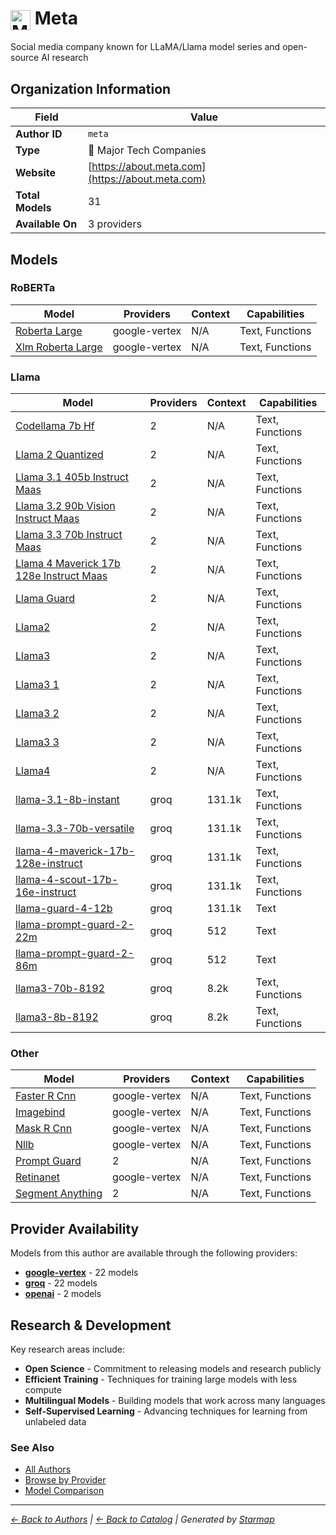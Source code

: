 # <img src="https://raw.githubusercontent.com/agentstation/starmap/master/internal/embedded/logos/meta.svg" alt="Meta" width="32" height="32" style="vertical-align: middle;"> Meta
  
  
  
Social media company known for LLaMA/Llama model series and open-source AI research
  
  
## Organization Information
  
| Field | Value |
|---------|---------|
| **Author ID** | `meta` |
| **Type** | 🏢 Major Tech Companies |
| **Website** | [https://about.meta.com](https://about.meta.com) |
| **Total Models** | 31 |
| **Available On** | 3 providers |

  
## Models
  
### RoBERTa
  
| Model | Providers | Context | Capabilities |
|---------|---------|---------|---------|
| [Roberta Large](./models/roberta-large-at-roberta-large.md) | google-vertex | N/A | Text, Functions |
| [Xlm Roberta Large](./models/xlm-roberta-large-at-xlm-roberta-large.md) | google-vertex | N/A | Text, Functions |

  
### Llama
  
| Model | Providers | Context | Capabilities |
|---------|---------|---------|---------|
| [Codellama 7b Hf](./models/codellama-7b-hf-at-codellama-7b-hf.md) | 2 | N/A | Text, Functions |
| [Llama 2 Quantized](./models/llama-2-quantized-at-llama-2-7b-chat-gptq.md) | 2 | N/A | Text, Functions |
| [Llama 3.1 405b Instruct Maas](./models/llama-3.1-405b-instruct-maas-at-001.md) | 2 | N/A | Text, Functions |
| [Llama 3.2 90b Vision Instruct Maas](./models/llama-3.2-90b-vision-instruct-maas-at-001.md) | 2 | N/A | Text, Functions |
| [Llama 3.3 70b Instruct Maas](./models/llama-3.3-70b-instruct-maas-at-001.md) | 2 | N/A | Text, Functions |
| [Llama 4 Maverick 17b 128e Instruct Maas](./models/llama-4-maverick-17b-128e-instruct-maas-at-001.md) | 2 | N/A | Text, Functions |
| [Llama Guard](./models/llama-guard-at-llama-guard-4-12b.md) | 2 | N/A | Text, Functions |
| [Llama2](./models/llama2-at-llama-2-7b.md) | 2 | N/A | Text, Functions |
| [Llama3](./models/llama3-at-meta-llama-3-8b.md) | 2 | N/A | Text, Functions |
| [Llama3 1](./models/llama3_1-at-llama-3.1-8b-instruct.md) | 2 | N/A | Text, Functions |
| [Llama3 2](./models/llama3-2-at-llama-3.2-90b-vision.md) | 2 | N/A | Text, Functions |
| [Llama3 3](./models/llama3-3-at-llama-3.3-70b-instruct.md) | 2 | N/A | Text, Functions |
| [Llama4](./models/llama4-at-llama-4-maverick-17b-128e-instruct.md) | 2 | N/A | Text, Functions |
| [llama-3.1-8b-instant](./models/llama-3.1-8b-instant.md) | groq | 131.1k | Text, Functions |
| [llama-3.3-70b-versatile](./models/llama-3.3-70b-versatile.md) | groq | 131.1k | Text, Functions |
| [llama-4-maverick-17b-128e-instruct](./models/meta-llama-llama-4-maverick-17b-128e-instruct.md) | groq | 131.1k | Text, Functions |
| [llama-4-scout-17b-16e-instruct](./models/meta-llama-llama-4-scout-17b-16e-instruct.md) | groq | 131.1k | Text, Functions |
| [llama-guard-4-12b](./models/meta-llama-llama-guard-4-12b.md) | groq | 131.1k | Text |
| [llama-prompt-guard-2-22m](./models/meta-llama-llama-prompt-guard-2-22m.md) | groq | 512 | Text |
| [llama-prompt-guard-2-86m](./models/meta-llama-llama-prompt-guard-2-86m.md) | groq | 512 | Text |
| [llama3-70b-8192](./models/llama3-70b-8192.md) | groq | 8.2k | Text, Functions |
| [llama3-8b-8192](./models/llama3-8b-8192.md) | groq | 8.2k | Text, Functions |

  
### Other
  
| Model | Providers | Context | Capabilities |
|---------|---------|---------|---------|
| [Faster R Cnn](./models/faster-r-cnn-at-001.md) | google-vertex | N/A | Text, Functions |
| [Imagebind](./models/imagebind-at-imagebind-feature-embedding-generation.md) | google-vertex | N/A | Text, Functions |
| [Mask R Cnn](./models/mask-r-cnn-at-001.md) | google-vertex | N/A | Text, Functions |
| [Nllb](./models/nllb-at-nllb-200-distilled-600m.md) | google-vertex | N/A | Text, Functions |
| [Prompt Guard](./models/prompt-guard-at-llama-prompt-guard-2-22m.md) | 2 | N/A | Text, Functions |
| [Retinanet](./models/retinanet-at-001.md) | google-vertex | N/A | Text, Functions |
| [Segment Anything](./models/segment-anything-at-sam-vit-large.md) | 2 | N/A | Text, Functions |

  
## Provider Availability
  
Models from this author are available through the following providers:
  
  
- **[google-vertex](../../providers/google-vertex/)** - 22 models
- **[groq](../../providers/groq/)** - 22 models
- **[openai](../../providers/openai/)** - 2 models
  
## Research & Development
  
Key research areas include:
- **Open Science** - Commitment to releasing models and research publicly
- **Efficient Training** - Techniques for training large models with less compute
- **Multilingual Models** - Building models that work across many languages
- **Self-Supervised Learning** - Advancing techniques for learning from unlabeled data
  
### See Also
  
- [All Authors](../)
- [Browse by Provider](../../providers/)
- [Model Comparison](../../models/)
  
---
*_[← Back to Authors](../) | [← Back to Catalog](../../) | Generated by [Starmap](https://github.com/agentstation/starmap)_*